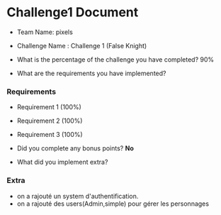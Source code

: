 # Challenge1 Document

- Team Name: pixels
- Challenge Name : Challenge 1 (False Knight)

- What is the percentage of the challenge you have completed? 90%

- What are the requirements you have implemented?

### Requirements

- Requirement 1 (100%)
- Requirement 2 (100%)
- Requirement 3 (100%)

- Did you complete any bonus points? **No**

- What did you implement extra?

### Extra

- on a rajouté un system d'authentification.
- on a rajouté des users(Admin,simple) pour gérer les personnages
